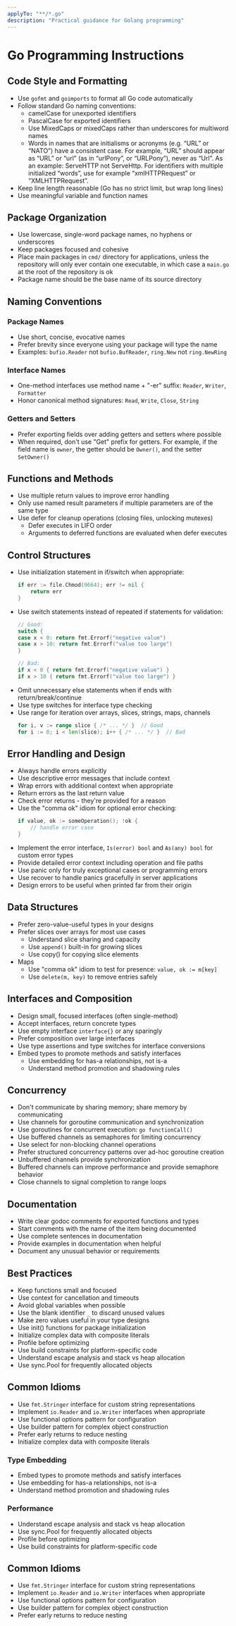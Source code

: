 ```yaml
---
applyTo: "**/*.go"
description: "Practical guidance for Golang programming"
---
```


# Go Programming Instructions

## Code Style and Formatting
- Use `gofmt` and `goimports` to format all Go code automatically
- Follow standard Go naming conventions:
  - camelCase for unexported identifiers
  - PascalCase for exported identifiers
  - Use MixedCaps or mixedCaps rather than underscores for multiword names
  - Words in names that are initialisms or acronyms (e.g. “URL” or “NATO”) have a consistent case. For example, “URL” should appear as “URL” or “url” (as in “urlPony”, or “URLPony”), never as “Url”. As an example: ServeHTTP not ServeHttp. For identifiers with multiple initialized “words”, use for example “xmlHTTPRequest” or “XMLHTTPRequest”.
- Keep line length reasonable (Go has no strict limit, but wrap long lines)
- Use meaningful variable and function names

## Package Organization
- Use lowercase, single-word package names, no hyphens or underscores
- Keep packages focused and cohesive
- Place main packages in `cmd/` directory for applications, unless the repository will only ever contain one executable, in which case a `main.go` at the root of the repository is ok
- Package name should be the base name of its source directory

## Naming Conventions
### Package Names
- Use short, concise, evocative names
- Prefer brevity since everyone using your package will type the name
- Examples: `bufio.Reader` not `bufio.BufReader`, `ring.New` not `ring.NewRing`

### Interface Names
- One-method interfaces use method name + "-er" suffix: `Reader`, `Writer`, `Formatter`
- Honor canonical method signatures: `Read`, `Write`, `Close`, `String`

### Getters and Setters
- Prefer exporting fields over adding getters and setters where possible
- When required, don't use "Get" prefix for getters. For example, if the field name is `owner`, the getter should be `Owner()`, and the setter `SetOwner()`

## Functions and Methods
- Use multiple return values to improve error handling
- Only use named result parameters if multiple parameters are of the same type
- Use defer for cleanup operations (closing files, unlocking mutexes)
  - Defer executes in LIFO order
  - Arguments to deferred functions are evaluated when defer executes

## Control Structures
- Use initialization statement in if/switch when appropriate:
  ```go
  if err := file.Chmod(0664); err != nil {
      return err
  }
  ```
- Use switch statements instead of repeated if statements for validation:
  ```go
  // Good:
  switch {
  case x < 0: return fmt.Errorf("negative value")
  case x > 10: return fmt.Errorf("value too large")
  }
  
  // Bad:
  if x < 0 { return fmt.Errorf("negative value") }
  if x > 10 { return fmt.Errorf("value too large") }
  ```
- Omit unnecessary else statements when if ends with return/break/continue
- Use type switches for interface type checking
- Use range for iteration over arrays, slices, strings, maps, channels
   ```go
   for i, v := range slice { /* ... */ }  // Good
   for i := 0; i < len(slice); i++ { /* ... */ }  // Bad
   ```

## Error Handling and Design
- Always handle errors explicitly
- Use descriptive error messages that include context
- Wrap errors with additional context when appropriate
- Return errors as the last return value
- Check error returns - they're provided for a reason
- Use the "comma ok" idiom for optional error checking:
  ```go
  if value, ok := someOperation(); !ok {
      // handle error case
  }
  ```
- Implement the error interface, `Is(error) bool` and `As(any) bool` for custom error types
- Provide detailed error context including operation and file paths
- Use panic only for truly exceptional cases or programming errors
- Use recover to handle panics gracefully in server applications
- Design errors to be useful when printed far from their origin

## Data Structures
- Prefer zero-value-useful types in your designs
- Prefer slices over arrays for most use cases
  - Understand slice sharing and capacity
  - Use `append()` built-in for growing slices
  - Use copy() for copying slice elements
- Maps
  - Use "comma ok" idiom to test for presence: `value, ok := m[key]`
  - Use `delete(m, key)` to remove entries safely

## Interfaces and Composition
- Design small, focused interfaces (often single-method)
- Accept interfaces, return concrete types
- Use empty interface `interface{}` or any sparingly
- Prefer composition over large interfaces
- Use type assertions and type switches for interface conversions
- Embed types to promote methods and satisfy interfaces
  - Use embedding for has-a relationships, not is-a
  - Understand method promotion and shadowing rules

## Concurrency
- Don't communicate by sharing memory; share memory by communicating
- Use channels for goroutine communication and synchronization
- Use goroutines for concurrent execution: `go functionCall()`
- Use buffered channels as semaphores for limiting concurrency
- Use select for non-blocking channel operations
- Prefer structured concurrency patterns over ad-hoc goroutine creation
- Unbuffered channels provide synchronization
- Buffered channels can improve performance and provide semaphore behavior
- Close channels to signal completion to range loops

## Documentation
- Write clear godoc comments for exported functions and types
- Start comments with the name of the item being documented
- Use complete sentences in documentation
- Provide examples in documentation when helpful
- Document any unusual behavior or requirements

## Best Practices
- Keep functions small and focused
- Use context for cancellation and timeouts
- Avoid global variables when possible
- Use the blank identifier `_` to discard unused values
- Make zero values useful in your type designs
- Use init() functions for package initialization
- Initialize complex data with composite literals
- Profile before optimizing
- Use build constraints for platform-specific code
- Understand escape analysis and stack vs heap allocation
- Use sync.Pool for frequently allocated objects

## Common Idioms
- Use `fmt.Stringer` interface for custom string representations
- Implement `io.Reader` and `io.Writer` interfaces when appropriate
- Use functional options pattern for configuration
- Use builder pattern for complex object construction
- Prefer early returns to reduce nesting
- Initialize complex data with composite literals

### Type Embedding
- Embed types to promote methods and satisfy interfaces
- Use embedding for has-a relationships, not is-a
- Understand method promotion and shadowing rules

### Performance
- Understand escape analysis and stack vs heap allocation
- Use sync.Pool for frequently allocated objects
- Profile before optimizing
- Use build constraints for platform-specific code

## Common Idioms
- Use `fmt.Stringer` interface for custom string representations
- Implement `io.Reader` and `io.Writer` interfaces when appropriate
- Use functional options pattern for configuration
- Use builder pattern for complex object construction
- Prefer early returns to reduce nesting
